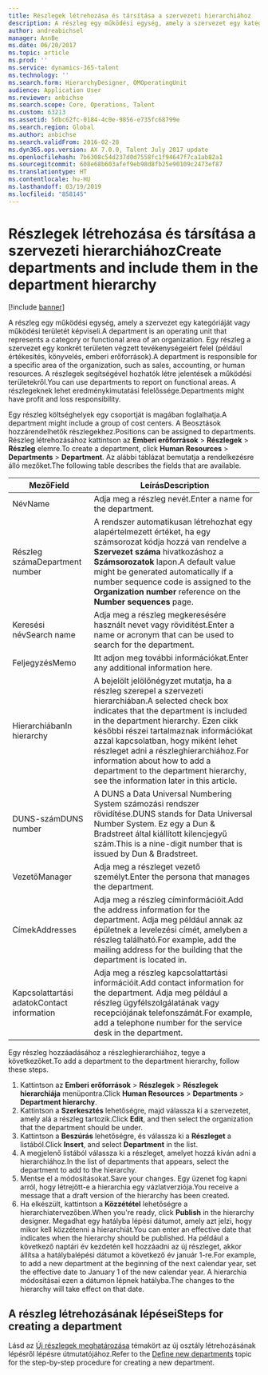 ```yaml
---
title: Részlegek létrehozása és társítása a szervezeti hierarchiához
description: A részleg egy működési egység, amely a szervezet egy kategóriáját vagy működési területét képviseli. Egy részleg a szervezet egy konkrét területen végzett tevékenységeiért felel (például értékesítés, könyvelés, emberi erőforrások). A részlegek segítségével hozhatók létre jelentések a működési területekről. A részlegeknek lehet eredménykimutatási felelőssége.
author: andreabichsel
manager: AnnBe
ms.date: 06/20/2017
ms.topic: article
ms.prod: ''
ms.service: dynamics-365-talent
ms.technology: ''
ms.search.form: HierarchyDesigner, OMOperatingUnit
audience: Application User
ms.reviewer: anbichse
ms.search.scope: Core, Operations, Talent
ms.custom: 63213
ms.assetid: 5dbc62fc-0184-4c0e-9856-e735fc68799e
ms.search.region: Global
ms.author: anbichse
ms.search.validFrom: 2016-02-28
ms.dyn365.ops.version: AX 7.0.0, Talent July 2017 update
ms.openlocfilehash: 7b6308c54d237d0d7558fc1f94647f7ca1ab82a1
ms.sourcegitcommit: 608e68b603afef9eb98d8fb25e90109c2473ef87
ms.translationtype: HT
ms.contentlocale: hu-HU
ms.lasthandoff: 03/19/2019
ms.locfileid: "858145"
---
```

# <a name="create-departments-and-include-them-in-the-department-hierarchy"></a><span data-ttu-id="025d0-106">Részlegek létrehozása és társítása a szervezeti hierarchiához</span><span class="sxs-lookup"><span data-stu-id="025d0-106">Create departments and include them in the department hierarchy</span></span>

[!include [banner](includes/banner.md)]

<span data-ttu-id="025d0-107">A részleg egy működési egység, amely a szervezet egy kategóriáját vagy működési területét képviseli.</span><span class="sxs-lookup"><span data-stu-id="025d0-107">A department is an operating unit that represents a category or functional area of an organization.</span></span> <span data-ttu-id="025d0-108">Egy részleg a szervezet egy konkrét területen végzett tevékenységeiért felel (például értékesítés, könyvelés, emberi erőforrások).</span><span class="sxs-lookup"><span data-stu-id="025d0-108">A department is responsible for a specific area of the organization, such as sales, accounting, or human resources.</span></span> <span data-ttu-id="025d0-109">A részlegek segítségével hozhatók létre jelentések a működési területekről.</span><span class="sxs-lookup"><span data-stu-id="025d0-109">You can use departments to report on functional areas.</span></span> <span data-ttu-id="025d0-110">A részlegeknek lehet eredménykimutatási felelőssége.</span><span class="sxs-lookup"><span data-stu-id="025d0-110">Departments might have profit and loss responsibility.</span></span>

<span data-ttu-id="025d0-111">Egy részleg költséghelyek egy csoportját is magában foglalhatja.</span><span class="sxs-lookup"><span data-stu-id="025d0-111">A department might include a group of cost centers.</span></span> <span data-ttu-id="025d0-112">A Beosztások hozzárendelhetők részlegekhez.</span><span class="sxs-lookup"><span data-stu-id="025d0-112">Positions can be assigned to departments.</span></span> <span data-ttu-id="025d0-113">Részleg létrehozásához kattintson az **Emberi erőforrások** &gt; **Részlegek** &gt; **Részleg** elemre.</span><span class="sxs-lookup"><span data-stu-id="025d0-113">To create a department, click **Human Resources** &gt; **Departments** &gt; **Department**.</span></span> <span data-ttu-id="025d0-114">Az alábbi táblázat bemutatja a rendelkezésre álló mezőket.</span><span class="sxs-lookup"><span data-stu-id="025d0-114">The following table describes the fields that are available.</span></span>

| <span data-ttu-id="025d0-115">Mező</span><span class="sxs-lookup"><span data-stu-id="025d0-115">Field</span></span>               | <span data-ttu-id="025d0-116">Leírás</span><span class="sxs-lookup"><span data-stu-id="025d0-116">Description</span></span>                                                                                                                                                                                                       |
|---------------------|-------------------------------------------------------------------------------------------------------------------------------------------------------------------------------------------------------------------|
| <span data-ttu-id="025d0-117">Név</span><span class="sxs-lookup"><span data-stu-id="025d0-117">Name</span></span>                | <span data-ttu-id="025d0-118">Adja meg a részleg nevét.</span><span class="sxs-lookup"><span data-stu-id="025d0-118">Enter a name for the department.</span></span>                                                                                                                                                                                  |
| <span data-ttu-id="025d0-119">Részleg száma</span><span class="sxs-lookup"><span data-stu-id="025d0-119">Department number</span></span>   | <span data-ttu-id="025d0-120">A rendszer automatikusan létrehozhat egy alapértelmezett értéket, ha egy számsorozat kódja hozzá van rendelve a **Szervezet száma** hivatkozáshoz a **Számsorozatok** lapon.</span><span class="sxs-lookup"><span data-stu-id="025d0-120">A default value might be generated automatically if a number sequence code is assigned to the **Organization number** reference on the **Number sequences** page.</span></span>                                                 |
| <span data-ttu-id="025d0-121">Keresési név</span><span class="sxs-lookup"><span data-stu-id="025d0-121">Search name</span></span>         | <span data-ttu-id="025d0-122">Adja meg a részleg megkeresésére használt nevet vagy rövidítést.</span><span class="sxs-lookup"><span data-stu-id="025d0-122">Enter a name or acronym that can be used to search for the department.</span></span>                                                                                                                                            |
| <span data-ttu-id="025d0-123">Feljegyzés</span><span class="sxs-lookup"><span data-stu-id="025d0-123">Memo</span></span>                | <span data-ttu-id="025d0-124">Itt adjon meg további információkat.</span><span class="sxs-lookup"><span data-stu-id="025d0-124">Enter any additional information here.</span></span>                                                                                                                                                                            |
| <span data-ttu-id="025d0-125">Hierarchiában</span><span class="sxs-lookup"><span data-stu-id="025d0-125">In hierarchy</span></span>        | <span data-ttu-id="025d0-126">A bejelölt jelölőnégyzet mutatja, ha a részleg szerepel a szervezeti hierarchiában.</span><span class="sxs-lookup"><span data-stu-id="025d0-126">A selected check box indicates that the department is included in the department hierarchy.</span></span> <span data-ttu-id="025d0-127">Ezen cikk későbbi részei tartalmaznak információkat azzal kapcsolatban, hogy miként lehet részleget adni a részleghierarchiához.</span><span class="sxs-lookup"><span data-stu-id="025d0-127">For information about how to add a department to the department hierarchy, see the information later in this article.</span></span> |
| <span data-ttu-id="025d0-128">DUNS-szám</span><span class="sxs-lookup"><span data-stu-id="025d0-128">DUNS number</span></span>         | <span data-ttu-id="025d0-129">A DUNS a Data Universal Numbering System számozási rendszer rövidítése.</span><span class="sxs-lookup"><span data-stu-id="025d0-129">DUNS stands for Data Universal Number System.</span></span> <span data-ttu-id="025d0-130">Ez egy a Dun & Bradstreet által kiállított kilencjegyű szám.</span><span class="sxs-lookup"><span data-stu-id="025d0-130">This is a nine-digit number that is issued by Dun & Bradstreet.</span></span>                                                                                                     |
| <span data-ttu-id="025d0-131">Vezető</span><span class="sxs-lookup"><span data-stu-id="025d0-131">Manager</span></span>             | <span data-ttu-id="025d0-132">Adja meg a részleget vezető személyt.</span><span class="sxs-lookup"><span data-stu-id="025d0-132">Enter the persona that manages the department.</span></span>                                                                                                                                                                    |
| <span data-ttu-id="025d0-133">Címek</span><span class="sxs-lookup"><span data-stu-id="025d0-133">Addresses</span></span>           | <span data-ttu-id="025d0-134">Adja meg a részleg címinformációit.</span><span class="sxs-lookup"><span data-stu-id="025d0-134">Add the address information for the department.</span></span> <span data-ttu-id="025d0-135">Adja meg például annak az épületnek a levelezési címét, amelyben a részleg található.</span><span class="sxs-lookup"><span data-stu-id="025d0-135">For example, add the mailing address for the building that the department is located in.</span></span>                                                                          |
| <span data-ttu-id="025d0-136">Kapcsolattartási adatok</span><span class="sxs-lookup"><span data-stu-id="025d0-136">Contact information</span></span> | <span data-ttu-id="025d0-137">Adja meg a részleg kapcsolattartási információit.</span><span class="sxs-lookup"><span data-stu-id="025d0-137">Add contact information for the department.</span></span> <span data-ttu-id="025d0-138">Adja meg például a részleg ügyfélszolgálatának vagy recepciójának telefonszámát.</span><span class="sxs-lookup"><span data-stu-id="025d0-138">For example, add a telephone number for the service desk in the department.</span></span>                                                                                           |

<span data-ttu-id="025d0-139">Egy részleg hozzáadásához a részleghierarchiához, tegye a következőket.</span><span class="sxs-lookup"><span data-stu-id="025d0-139">To add a department to the department hierarchy, follow these steps.</span></span>

1.  <span data-ttu-id="025d0-140">Kattintson az **Emberi erőforrások** &gt; **Részlegek** &gt; **Részlegek hierarchiája** menüpontra.</span><span class="sxs-lookup"><span data-stu-id="025d0-140">Click **Human Resources** &gt; **Departments** &gt; **Department hierarchy**.</span></span>
2.  <span data-ttu-id="025d0-141">Kattintson a **Szerkesztés** lehetőségre, majd válassza ki a szervezetet, amely alá a részleg tartozik.</span><span class="sxs-lookup"><span data-stu-id="025d0-141">Click **Edit**, and then select the organization that the department should be under.</span></span>
3.  <span data-ttu-id="025d0-142">Kattintson a **Beszúrás** lehetőségre, és válassza ki a **Részleget** a listából.</span><span class="sxs-lookup"><span data-stu-id="025d0-142">Click **Insert**, and select **Department** in the list.</span></span>
4.  <span data-ttu-id="025d0-143">A megjelenő listából válassza ki a részleget, amelyet hozzá kíván adni a hierarchiához.</span><span class="sxs-lookup"><span data-stu-id="025d0-143">In the list of departments that appears, select the department to add to the hierarchy.</span></span>
5.  <span data-ttu-id="025d0-144">Mentse el a módosításokat.</span><span class="sxs-lookup"><span data-stu-id="025d0-144">Save your changes.</span></span> <span data-ttu-id="025d0-145">Egy üzenet fog kapni arról, hogy létrejött-e a hierarchia egy vázlatverziója.</span><span class="sxs-lookup"><span data-stu-id="025d0-145">You receive a message that a draft version of the hierarchy has been created.</span></span>
6.  <span data-ttu-id="025d0-146">Ha elkészült, kattintson a **Közzététel** lehetőségre a hierarchiatervezőben.</span><span class="sxs-lookup"><span data-stu-id="025d0-146">When you're ready, click **Publish** in the hierarchy designer.</span></span> <span data-ttu-id="025d0-147">Megadhat egy hatályba lépési dátumot, amely azt jelzi, hogy mikor kell közzétenni a hierarchiát.</span><span class="sxs-lookup"><span data-stu-id="025d0-147">You can enter an effective date that indicates when the hierarchy should be published.</span></span> <span data-ttu-id="025d0-148">Ha például a következő naptári év kezdetén kell hozzáadni az új részleget, akkor állítsa a hatálybalépési dátumot a következő év január 1-re.</span><span class="sxs-lookup"><span data-stu-id="025d0-148">For example, to add a new department at the beginning of the next calendar year, set the effective date to January 1 of the new calendar year.</span></span> <span data-ttu-id="025d0-149">A hierarchia módosításai ezen a dátumon lépnek hatályba.</span><span class="sxs-lookup"><span data-stu-id="025d0-149">The changes to the hierarchy will take effect on that date.</span></span>

## <a name="steps-for-creating-a-department"></a><span data-ttu-id="025d0-150">A részleg létrehozásának lépései</span><span class="sxs-lookup"><span data-stu-id="025d0-150">Steps for creating a department</span></span>
<span data-ttu-id="025d0-151">Lásd az [Új részlegek meghatározása](../fin-and-ops/hr/tasks/define-new-departments.md) témakört az új osztály létrehozásának lépésről lépésre útmutatójához.</span><span class="sxs-lookup"><span data-stu-id="025d0-151">Refer to the [Define new departments](../fin-and-ops/hr/tasks/define-new-departments.md) topic for the step-by-step procedure for creating a new department.</span></span> 

